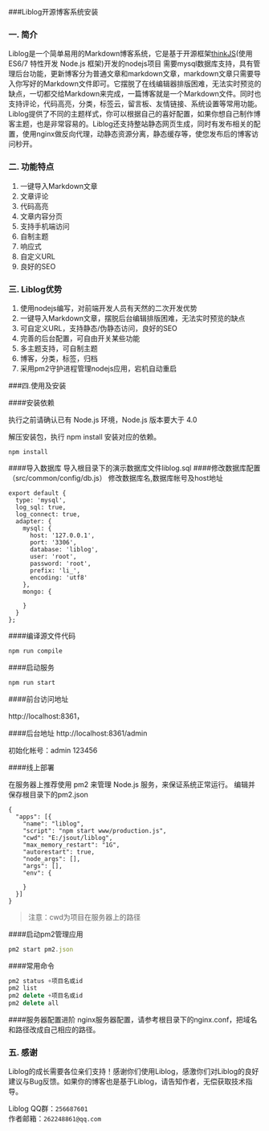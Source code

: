 ###Liblog开源博客系统安装

### 一. 简介
Liblog是一个简单易用的Markdown博客系统，它是基于开源框架[thinkJS](http://www.thinkjs.org)(使用 ES6/7 特性开发 Node.js 框架)开发的nodejs项目
需要mysql数据库支持，具有管理后台功能，更新博客分为普通文章和markdown文章，markdown文章只需要导入你写好的Markdown文件即可。它摆脱了在线编辑器排版困难，无法实时预览的缺点，一切都交给Markdown来完成，一篇博客就是一个Markdown文件。同时也支持评论，代码高亮，分类，标签云，留言板、友情链接、系统设置等常用功能。Liblog提供了不同的主题样式，你可以根据自己的喜好配置，如果你想自己制作博客主题，也是非常容易的。Liblog还支持整站静态网页生成，同时有发布相关的配置，使用nginx做反向代理，动静态资源分离，静态缓存等，使您发布后的博客访问秒开。

### 二. 功能特点

1. 一键导入Markdown文章  
2. 文章评论  
3. 代码高亮  
4. 文章内容分页  
5. 支持手机端访问  
6. 自制主题  
7. 响应式  
8. 自定义URL
9. 良好的SEO  

### 三. Liblog优势
 
1. 使用nodejs编写，对前端开发人员有天然的二次开发优势  
2. 一键导入Markdown文章，摆脱后台编辑排版困难，无法实时预览的缺点  
3. 可自定义URL，支持静态/伪静态访问，良好的SEO  
4. 完善的后台配置，可自由开关某些功能  
5. 多主题支持，可自制主题  
6. 博客，分类，标签，归档  
7. 采用pm2守护进程管理nodejs应用，宕机自动重启

###四.使用及安装

####安装依赖

执行之前请确认已有 Node.js 环境，Node.js 版本要大于 4.0

解压安装包，执行 npm install 安装对应的依赖。
```
npm install 

```
####导入数据库
导入根目录下的演示数据库文件liblog.sql
####修改数据库配置（src/common/config/db.js）
修改数据库名,数据库帐号及host地址
```
export default {
  type: 'mysql',
  log_sql: true,
  log_connect: true,
  adapter: {
    mysql: {
      host: '127.0.0.1',
      port: '3306',
      database: 'liblog',
      user: 'root',
      password: 'root',
      prefix: 'li_',
      encoding: 'utf8'
    },
    mongo: {

    }
  }
};
```
####编译源文件代码
```javascript
npm run compile
```
####启动服务
```javascript
npm run start
```
####前台访问地址

http://localhost:8361，

####后台地址
http://localhost:8361/admin

初始化帐号：admin  123456

####线上部署

在服务器上推荐使用 pm2 来管理 Node.js 服务，来保证系统正常运行。
编辑并保存根目录下的pm2.json
```
{
  "apps": [{
    "name": "liblog",
    "script": "npm start www/production.js",
    "cwd": "E:/jsout/liblog",
    "max_memory_restart": "1G",
    "autorestart": true,
    "node_args": [],
    "args": [],
    "env": {

    }
  }]
}
```
>注意：cwd为项目在服务器上的路径

####启动pm2管理应用
```javascript
pm2 start pm2.json
```
####常用命令
```javascript
pm2 status +项目名或id
pm2 list
pm2 delete +项目名或id
pm2 delete all
```
####服务器配置进阶
nginx服务器配置，请参考根目录下的nginx.conf，把域名和路径改成自己相应的路径。

### 五. 感谢

Liblog的成长需要各位亲们支持！感谢你们使用Liblog，感激你们对Liblog的良好建议与Bug反馈。如果你的博客也是基于Liblog，请告知作者，无偿获取技术指导。

Liblog QQ群：`256687601`  
作者邮箱：`262248861@qq.com`    